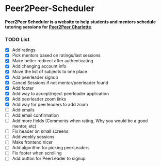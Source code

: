 # Peer2Peer-Scheduler
**Peer2Peer Scheduler is a website to help students and mentors schedule tutoring sessions for [Peer2Peer Charlotte](https://peer2peercharlotte.weebly.com/).**

### TODO List
 - [x] Add ratings
 - [x] Pick mentors based on ratings/last sessions
 - [x] Make better redirect after authenticating
 - [x] Add changing account info
 - [x] Move the list of subjects to one place
 - [x] Add peerleader signup
 - [x] Cancel Sessions if not mentor/peerleader found
 - [x] Add footer
 - [x] Add way to accept/reject peerleader application
 - [x] Add peerleader zoom links
 - [x] Add way for peerleaders to add zoom
 - [ ] Add emails
 - [ ] Add email confirmation
 - [ ] Add more fields (Comments when rating, Why you would be a good mentor, etc)
 - [ ] Fix header on small screens
 - [ ] Add weekly sessions
 - [ ] Make frontend nicer
 - [ ] Add algorithm for picking peerLeaders
 - [ ] Fix footer when scrolling
 - [ ] Add button for PeerLeader to signup
